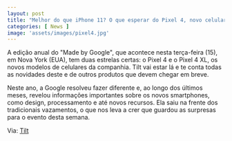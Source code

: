 ```yaml
---
layout: post
title: "Melhor do que iPhone 11? O que esperar do Pixel 4, novo celular do Google"
categories: [ News ]
image: 'assets/images/pixel4.jpg'
---
```


A edição anual do "Made by Google", que acontece nesta terça-feira (15), em Nova York (EUA), tem duas estrelas certas: o Pixel 4 e o Pixel 4 XL, os novos modelos de celulares da companhia. Tilt vai estar lá e te conta todas as novidades deste e de outros produtos que devem chegar em breve.

<script async src="https://pagead2.googlesyndication.com/pagead/js/adsbygoogle.js"></script>
<!-- Informat -->
<ins class="adsbygoogle"
style="display:block"
data-ad-client="ca-pub-2838251107855362"
data-ad-slot="2327980059"
data-ad-format="auto"
data-full-width-responsive="true"></ins>
<script>
(adsbygoogle = window.adsbygoogle || []).push({});
</script> 

Neste ano, a Google resolveu fazer diferente e, ao longo dos últimos meses, revelou informações importantes sobre os novos smartphones, como design, processamento e até novos recursos. Ela saiu na frente dos tradicionais vazamentos, o que nos leva a crer que guardou as surpresas para o evento desta semana.   


<script async src="//pagead2.googlesyndication.com/pagead/js/adsbygoogle.js"></script>
<ins class="adsbygoogle"
style="display:block; text-align:center;"
data-ad-layout="in-article"
data-ad-format="fluid"
data-ad-client="ca-pub-2838251107855362"
data-ad-slot="8549252987"></ins>
<script>
(adsbygoogle = window.adsbygoogle || []).push({});
</script>

Via: [Tilt](https://www.uol.com.br/tilt/noticias/redacao/2019/10/14/google-pixel-4-o-que-sabemos-do-novo-celular-android.htm)



